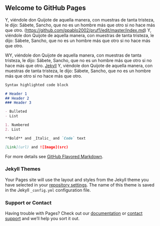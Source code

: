 ## Welcome to GitHub Pages
Y, viéndole don Quijote de aquella manera, con muestras de tanta tristeza, le dijo: Sábete, Sancho, que no es un hombre más que otro si no hace más que otro. (https://github.com/ppablo2002/pruf1/edit/master/index.md) Y, viéndole don Quijote de aquella manera, con muestras de tanta tristeza, le dijo: Sábete, Sancho, que no es un hombre más que otro si no hace más que otro. 

WY, viéndole don Quijote de aquella manera, con muestras de tanta tristeza, le dijo: Sábete, Sancho, que no es un hombre más que otro si no hace más que otro. [Jekyll](https://jekyllrb.com/) Y, viéndole don Quijote de aquella manera, con muestras de tanta tristeza, le dijo: Sábete, Sancho, que no es un hombre más que otro si no hace más que otro. 

```markdown
Syntax highlighted code block

# Header 1
## Header 2
### Header 3

- Bulleted
- List

1. Numbered
2. List

**Bold** and _Italic_ and `Code` text

[Link](url) and ![Image](src)
```

For more details see [GitHub Flavored Markdown](https://guides.github.com/features/mastering-markdown/).

### Jekyll Themes

Your Pages site will use the layout and styles from the Jekyll theme you have selected in your [repository settings](https://github.com/ppablo2002/pruf1/settings). The name of this theme is saved in the Jekyll `_config.yml` configuration file.

### Support or Contact

Having trouble with Pages? Check out our [documentation](https://help.github.com/categories/github-pages-basics/) or [contact support](https://github.com/contact) and we’ll help you sort it out.

